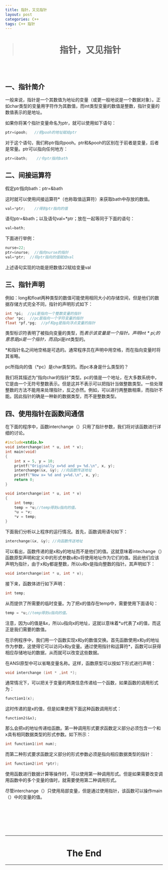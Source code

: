 ```yaml
---
title: 指针，又见指针
layout: post
categories: C++
tags: C++ 指针
---
```

># <center>指针，又见指针<center/>  

<br/>
<br/>

## 一、指针简介  
一般来说，指针是一个其数值为地址的变量（或更一般地说是一个数据对象）。正如char类型的变量用字符作为其数值，而int类型变量的数值是整数，指针变量的数值表示的是地址。

如果你将某个指针变量命名为ptr，就可以使用如下语句：

```c++
ptr=&pooh;   //把pooh的地址赋给ptr
```
对于这个语句，我们称ptr指向pooh。ptr和&pooh的区别在于前者是变量，后者是常量。ptr可以指向任何地方：
```c++
ptr=&bath;    //令ptr指向bath  
```
## 二、间接运算符  
假定ptr指向bath：ptr=&bath

这时就可以使用间接运算符*（也称取值运算符）来获取bath中存放的数值。
```c++
val=*ptr;    //得到ptr指向的值
```
语句ptr=&bath；以及语句val=*ptr；放在一起等同于下面的语句：
```c++
val=bath;
```
下面进行举例：
```c++
nurse=22;
ptr=&nurse;  //指向nurse的指针
val=*ptr;  //将ptr指向的值赋给val
```
上述语句实现的功能是把数值22赋给变量val

## 三、指针声明   
例如：long和float两种类型的数值可能使用相同大小的存储空间，但是他们的数据存储方式完全不同，指针的声明形式如下：

```c++
int *pi;  //pi是指向一个整数变量的指针
char *pc;  //pc是指向一个字符变量的指针
float *pf,*pg;  //pf和pg是指向浮点变量的指针
```
类型标识符表明了被指向变量的类型，而*表示该变量是一个指针。声明int * pi;的意思是pi是一个指针，而且*pi是int类型的。

*和指针名之间地空格是可选的。通常程序员在声明中用空格，而在指向变量时将其省略。

pc所指向的值（*pc）是char类型的。而pc本身是什么类型的？

我们将其描述为“指向char的指针”类型。pc的值是一个地址，在大多数系统中，它是由一个无符号整数表示。但是这并不表示可以把指针当做整数类型。一些处理整数的方法不能用来处理指针，反之亦然。例如，可以进行两整数相乘，而指针不能。因此指针的确是一种新的数据类型，而不是整数类型。

## 四、使用指针在函数间通信  
在下面的程序中，函数interchange（）只用了指针参数，我们将对该函数进行详细的讨论。
```c++
#include<stdio.h>
void interchange(int * u, int * v);
int main(void)
{
	int x = 5, y = 10;
	printf("Originally x=%d and y= %d.\n", x, y);
	interchange(&x, &y); //向函数传送地址
	printf("Now x= %d and y=%d.\n", x, y);
	return 0;
}

void interchange(int * u, int * v)
{
	int temp;
	temp = *u;//temp得到u指向的值。
	*u = *v;
	*v = temp;
}
```

下面我们分析以上程序的运行情况。首先，函数调用语句如下：

```c++
interchange(&x, &y); //向函数传送地址
```
可以看出，函数传递的是x和y的地址而不是他们的值。这就意味着intechange（）函数原型声明和定义中的形式参数u和v将使用地址作为它们的值。因此他们应该声明为指针，由于x和y都是整数，所以u和v是指向整数的指针。其声明如下：

```c++
void interchange(int * u, int * v);
```
接下来，函数体进行如下声明：

```c++
int temp;
```

从而提供了所需要的临时变量。为了把x的值存在temp中，需要使用下面语句：
```c++
temp = *u;//temp得到u指向的值。
```
注意，因为u的值是&x，所以u指向x的地址，这就以意味着*u代表了x的值，而这正是我们需要的数值。

在示例程序中，我们用一个函数实现x和y的数值交换。首先函数使用x和y的地址作为参数，这使得它可以访问x和y变量。通过使用指针和运算符*，函数可以获得相应存储地址的数据，从而就可以改变这些数据。

在ANSI原型中可以省略变量名称。这样，函数原型可以按如下形式进行声明：
```c++
void interchange (int * ,int *);
```
通常情况下，可以把关于变量的两类信息传递给一个函数，如果函数的调用形式为：
```c++
function1(x);
```
这时传递的是x的值，但是如果使用下面这种函数调用形式：

```
function2(&x);
```
那么会把x的地址传递给函数。第一种调用形式要求函数定义部分必须包含一个和x具有相同数据类型的形式参数。如下所示：
```c++
int function1(int num);
```
而第二种形式要求函数定义部分的形式参数必须是指向相应数据类型的指针：

```c++
int function2(int *ptr);
```
使用函数进行数据计算等操作时，可以使用第一种调用形式。但是如果需要改变调用函数中的多个变量的值时，就需要使用第二种调用形式。

尽管interchange（）只使用局部变量，但是通过使用指针，该函数可以操作main（）中的变量的值。

<br/><br/><br/><br/><br/>

-------------------------------------
# <center>The End<center/>  
-------------------------------------